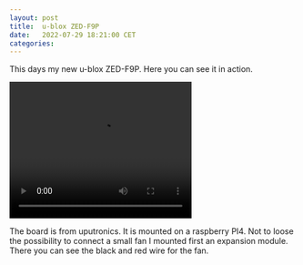 ```yaml
---
layout: post
title:  u-blox ZED-F9P
date:   2022-07-29 18:21:00 CET
categories:
---
```



This days my new u-blox ZED-F9P.
Here you can see it in action.

<video width="320" height="240" controls>
  <source src="/images/20220729_114006.mp4" type="video/mp4">
</video>

The board is from uputronics. It is mounted on a raspberry PI4. Not to loose the possibility to connect a small fan I mounted first an expansion module. There you can see the black and red wire for the fan.
